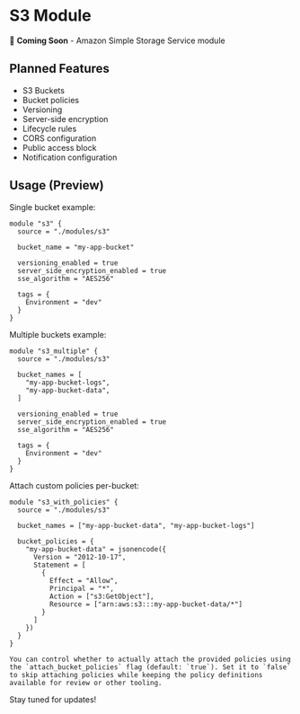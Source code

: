 # S3 Module

🚧 **Coming Soon** - Amazon Simple Storage Service module

## Planned Features

- S3 Buckets
- Bucket policies
- Versioning
- Server-side encryption
- Lifecycle rules
- CORS configuration
- Public access block
- Notification configuration

## Usage (Preview)

Single bucket example:

```hcl
module "s3" {
  source = "./modules/s3"

  bucket_name = "my-app-bucket"

  versioning_enabled = true
  server_side_encryption_enabled = true
  sse_algorithm = "AES256"

  tags = {
    Environment = "dev"
  }
}
```

Multiple buckets example:

```hcl
module "s3_multiple" {
  source = "./modules/s3"

  bucket_names = [
    "my-app-bucket-logs",
    "my-app-bucket-data",
  ]

  versioning_enabled = true
  server_side_encryption_enabled = true
  sse_algorithm = "AES256"

  tags = {
    Environment = "dev"
  }
}
```

Attach custom policies per-bucket:

```hcl
module "s3_with_policies" {
  source = "./modules/s3"

  bucket_names = ["my-app-bucket-data", "my-app-bucket-logs"]

  bucket_policies = {
    "my-app-bucket-data" = jsonencode({
      Version = "2012-10-17",
      Statement = [
        {
          Effect = "Allow",
          Principal = "*",
          Action = ["s3:GetObject"],
          Resource = ["arn:aws:s3:::my-app-bucket-data/*"]
        }
      ]
    })
  }
}

You can control whether to actually attach the provided policies using the `attach_bucket_policies` flag (default: `true`). Set it to `false` to skip attaching policies while keeping the policy definitions available for review or other tooling.
```

Stay tuned for updates!